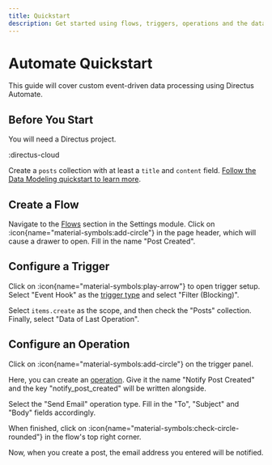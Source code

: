 ```yaml
---
title: Quickstart
description: Get started using flows, triggers, operations and the data chain in Directus Automate.
---
```


# Automate Quickstart

This guide will cover custom event-driven data processing using Directus Automate.

## Before You Start

You will need a Directus project.

:directus-cloud

Create a `posts` collection with at least a `title` and `content` field. [Follow the Data Modeling quickstart to learn more](/data-modeling/quickstart).

## Create a Flow

<!-- TODO: Image -->

Navigate to the [Flows](/automate/flows) section in the Settings module. Click on :icon{name="material-symbols:add-circle"} in the page header, which will cause a drawer to open. Fill in the name "Post Created".

## Configure a Trigger

<!-- TODO: Image -->

Click on :icon{name="material-symbols:play-arrow"} to open trigger setup. Select "Event Hook" as the [trigger type](/automate/triggers)
and select "Filter (Blocking)".

Select `items.create` as the scope, and then check the "Posts" collection. Finally, select "Data of Last Operation".

## Configure an Operation

<!-- TODO: Image -->

Click on :icon{name="material-symbols:add-circle"} on the trigger panel.

Here, you can create an [operation](/automate/operations). Give it the name "Notify Post Created" and the key "notify_post_created" will be written alongside.

Select the "Send Email" operation type. Fill in the "To", "Subject" and "Body" fields accordingly.

When finished, click on :icon{name="material-symbols:check-circle-rounded"} in the flow's top right corner.

Now, when you create a post, the email address you entered will be notified.
